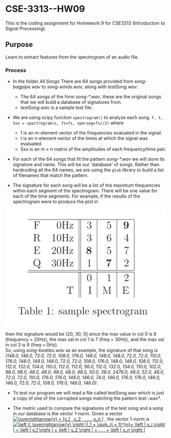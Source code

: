 # CSE-3313--HW09
This is the coding assignment for Homework 9 for CSE3313 (Introduction to Signal Processing). 


## Purpose
Learn to extract features from the spectrogram of an audio file.

### Process
* In the folder *All Songs* There are 64 songs provided from *song-bagpipe.wav* to *song-winds.wav*, along with *testSong.wav*. 
  - The 64 songs of the form *song-\*.wav*, these are the original songs that we will build a database of signatures from.
  - *testSong.wav* is a sample test file.
* We are using scipy function `spectrogram()` to analyze each song. `f, t, Sxx = spectrogram(x, fs=fs, nperseg=fs//2)` where
  - f is an m-element vector of the frequencies evaluated in the signal.
  - t is an n-element vector of the times at which the signal was evaluated.
  - Sxx is an m × n matrix of the amplitudes of each frequency/time pair.

* For each of the 64 songs that fit the pattern *song-\*.wav* we will store its signature and name. This will be our 'database' of songs. Rather than hardcoding all the 64 names, we are using the `glob` library to build a list of filenames that match the pattern.

* The signature for each song will be a list of the maximum frequencies within each segment of the spectrogram. There will be one value for each of the time segments. For example, if the results of the spectrogram were to produce the plot in  

![](https://github.com/ShameenShetty/CSE-3313--HW09/blob/master/Sample%20Spectrogram.png)  

then the signature would be [20, 30, 0] since the max value in col 0 is 8 (frequency = 20Hz), the max val in col 1 is 7 (freq = 30Hz), and the max val in col 3 is 9 (freq = 0Hz).  
So, using *song-beatles.wav* as an example, the signature of that song is *(148.0, 146.0, 72.0, 72.0, 108.0, 176.0, 146.0, 148.0, 148.0, 72.0, 72.0, 110.0, 176.0, 148.0, 148.0, 148.0, 72.0, 72.0, 108.0, 176.0, 148.0, 148.0, 108.0, 112.0, 112.0, 132.0, 134.0, 110.0, 112.0, 112.0, 56.0, 112.0, 132.0, 134.0, 110.0, 102.0, 98.0, 98.0, 48.0, 48.0, 48.0, 48.0, 48.0, 50.0, 38.0, 2476.0, 48.0, 52.0, 48.0, 72.0, 72.0, 110.0, 176.0, 176.0, 148.0, 146.0, 74.0, 146.0, 176.0, 176.0, 146.0, 146.0, 72.0, 72.0, 108.0, 176.0, 146.0, 146.0)*. 

* To test our program we will read a file called testSong.wav which is just a copy of one of the corrupted songs matching the pattern *test-*.wav*. 

* The metric used to compare the signatures of the test song and a song in our database is the vector *1-norm*. Given a vector <a href="https://www.codecogs.com/eqnedit.php?latex=\overrightarrow{v}&space;=&space;[v_1&space;,&space;v_2&space;,&space;.&space;.&space;.,&space;v_n&space;]" target="_blank"><img src="https://latex.codecogs.com/gif.latex?\overrightarrow{v}&space;=&space;[v_1&space;,&space;v_2&space;,&space;.&space;.&space;.,&space;v_n&space;]" title="\overrightarrow{v} = [v_1 , v_2 , . . ., v_n ]" /></a> , the vector 1-norm is 
<a href="https://www.codecogs.com/eqnedit.php?latex=\left&space;\|&space;\overrightarrow{v}&space;\right&space;\|_1&space;=&space;\sum_{i&space;=&space;1}^{n}=&space;\left&space;|&space;v_i&space;\right&space;|&space;=&space;\left&space;|&space;v_1&space;\right&space;|&space;&plus;&space;\left&space;|&space;v_2&space;\right&space;|&space;&plus;&space;.&space;.&space;.&space;&plus;&space;\left&space;|&space;v_n&space;\right&space;|" target="_blank"><img src="https://latex.codecogs.com/gif.latex?\left&space;\|&space;\overrightarrow{v}&space;\right&space;\|_1&space;=&space;\sum_{i&space;=&space;1}^{n}=&space;\left&space;|&space;v_i&space;\right&space;|&space;=&space;\left&space;|&space;v_1&space;\right&space;|&space;&plus;&space;\left&space;|&space;v_2&space;\right&space;|&space;&plus;&space;.&space;.&space;.&space;&plus;&space;\left&space;|&space;v_n&space;\right&space;|" title="\left \| \overrightarrow{v} \right \|_1 = \sum_{i = 1}^{n}= \left | v_i \right | = \left | v_1 \right | + \left | v_2 \right | + . . . + \left | v_n \right |" /></a>
